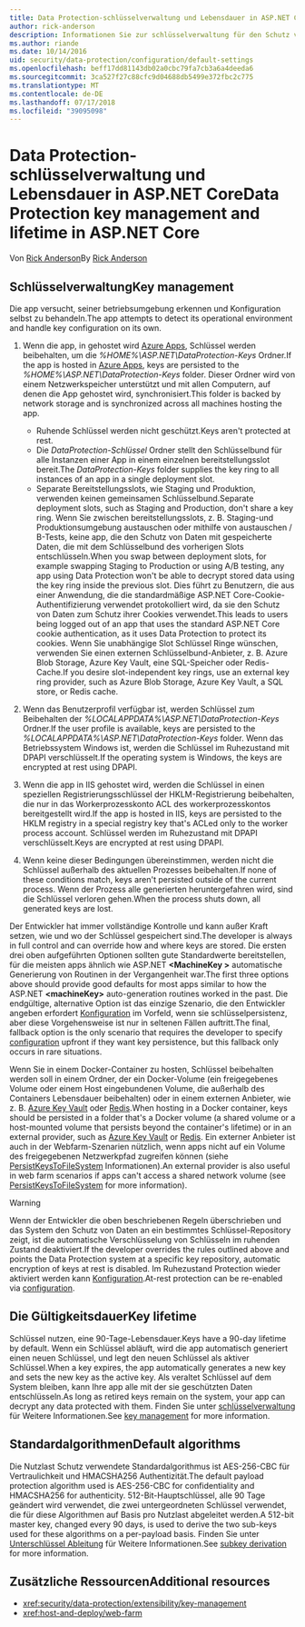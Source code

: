 ```yaml
---
title: Data Protection-schlüsselverwaltung und Lebensdauer in ASP.NET Core
author: rick-anderson
description: Informationen Sie zur schlüsselverwaltung für den Schutz von Daten und die Lebensdauer in ASP.NET Core.
ms.author: riande
ms.date: 10/14/2016
uid: security/data-protection/configuration/default-settings
ms.openlocfilehash: beff17dd81143db02a0cbc79fa7cb3a6a4deeda6
ms.sourcegitcommit: 3ca527f27c88cfc9d04688db5499e372fbc2c775
ms.translationtype: MT
ms.contentlocale: de-DE
ms.lasthandoff: 07/17/2018
ms.locfileid: "39095098"
---
```

# <a name="data-protection-key-management-and-lifetime-in-aspnet-core"></a><span data-ttu-id="8a50f-103">Data Protection-schlüsselverwaltung und Lebensdauer in ASP.NET Core</span><span class="sxs-lookup"><span data-stu-id="8a50f-103">Data Protection key management and lifetime in ASP.NET Core</span></span>

<span data-ttu-id="8a50f-104">Von [Rick Anderson](https://twitter.com/RickAndMSFT)</span><span class="sxs-lookup"><span data-stu-id="8a50f-104">By [Rick Anderson](https://twitter.com/RickAndMSFT)</span></span>

## <a name="key-management"></a><span data-ttu-id="8a50f-105">Schlüsselverwaltung</span><span class="sxs-lookup"><span data-stu-id="8a50f-105">Key management</span></span>

<span data-ttu-id="8a50f-106">Die app versucht, seiner betriebsumgebung erkennen und Konfiguration selbst zu behandeln.</span><span class="sxs-lookup"><span data-stu-id="8a50f-106">The app attempts to detect its operational environment and handle key configuration on its own.</span></span>

1. <span data-ttu-id="8a50f-107">Wenn die app, in gehostet wird [Azure Apps](https://azure.microsoft.com/services/app-service/), Schlüssel werden beibehalten, um die *%HOME%\ASP.NET\DataProtection-Keys* Ordner.</span><span class="sxs-lookup"><span data-stu-id="8a50f-107">If the app is hosted in [Azure Apps](https://azure.microsoft.com/services/app-service/), keys are persisted to the *%HOME%\ASP.NET\DataProtection-Keys* folder.</span></span> <span data-ttu-id="8a50f-108">Dieser Ordner wird von einem Netzwerkspeicher unterstützt und mit allen Computern, auf denen die App gehostet wird, synchronisiert.</span><span class="sxs-lookup"><span data-stu-id="8a50f-108">This folder is backed by network storage and is synchronized across all machines hosting the app.</span></span>
   * <span data-ttu-id="8a50f-109">Ruhende Schlüssel werden nicht geschützt.</span><span class="sxs-lookup"><span data-stu-id="8a50f-109">Keys aren't protected at rest.</span></span>
   * <span data-ttu-id="8a50f-110">Die *DataProtection-Schlüssel* Ordner stellt den Schlüsselbund für alle Instanzen einer App in einem einzelnen bereitstellungsslot bereit.</span><span class="sxs-lookup"><span data-stu-id="8a50f-110">The *DataProtection-Keys* folder supplies the key ring to all instances of an app in a single deployment slot.</span></span>
   * <span data-ttu-id="8a50f-111">Separate Bereitstellungsslots, wie Staging und Produktion, verwenden keinen gemeinsamen Schlüsselbund.</span><span class="sxs-lookup"><span data-stu-id="8a50f-111">Separate deployment slots, such as Staging and Production, don't share a key ring.</span></span> <span data-ttu-id="8a50f-112">Wenn Sie zwischen bereitstellungsslots, z. B. Staging-und Produktionsumgebung austauschen oder mithilfe von austauschen / B-Tests, keine app, die den Schutz von Daten mit gespeicherte Daten, die mit dem Schlüsselbund des vorherigen Slots entschlüsseln.</span><span class="sxs-lookup"><span data-stu-id="8a50f-112">When you swap between deployment slots, for example swapping Staging to Production or using A/B testing, any app using Data Protection won't be able to decrypt stored data using the key ring inside the previous slot.</span></span> <span data-ttu-id="8a50f-113">Dies führt zu Benutzern, die aus einer Anwendung, die die standardmäßige ASP.NET Core-Cookie-Authentifizierung verwendet protokolliert wird, da sie den Schutz von Daten zum Schutz ihrer Cookies verwendet.</span><span class="sxs-lookup"><span data-stu-id="8a50f-113">This leads to users being logged out of an app that uses the standard ASP.NET Core cookie authentication, as it uses Data Protection to protect its cookies.</span></span> <span data-ttu-id="8a50f-114">Wenn Sie unabhängige Slot Schlüssel Ringe wünschen, verwenden Sie einen externen Schlüsselbund-Anbieter, z. B. Azure Blob Storage, Azure Key Vault, eine SQL-Speicher oder Redis-Cache.</span><span class="sxs-lookup"><span data-stu-id="8a50f-114">If you desire slot-independent key rings, use an external key ring provider, such as Azure Blob Storage, Azure Key Vault, a SQL store, or Redis cache.</span></span>

1. <span data-ttu-id="8a50f-115">Wenn das Benutzerprofil verfügbar ist, werden Schlüssel zum Beibehalten der *%LOCALAPPDATA%\ASP.NET\DataProtection-Keys* Ordner.</span><span class="sxs-lookup"><span data-stu-id="8a50f-115">If the user profile is available, keys are persisted to the *%LOCALAPPDATA%\ASP.NET\DataProtection-Keys* folder.</span></span> <span data-ttu-id="8a50f-116">Wenn das Betriebssystem Windows ist, werden die Schlüssel im Ruhezustand mit DPAPI verschlüsselt.</span><span class="sxs-lookup"><span data-stu-id="8a50f-116">If the operating system is Windows, the keys are encrypted at rest using DPAPI.</span></span>

1. <span data-ttu-id="8a50f-117">Wenn die app in IIS gehostet wird, werden die Schlüssel in einen speziellen Registrierungsschlüssel der HKLM-Registrierung beibehalten, die nur in das Workerprozesskonto ACL des workerprozesskontos bereitgestellt wird.</span><span class="sxs-lookup"><span data-stu-id="8a50f-117">If the app is hosted in IIS, keys are persisted to the HKLM registry in a special registry key that's ACLed only to the worker process account.</span></span> <span data-ttu-id="8a50f-118">Schlüssel werden im Ruhezustand mit DPAPI verschlüsselt.</span><span class="sxs-lookup"><span data-stu-id="8a50f-118">Keys are encrypted at rest using DPAPI.</span></span>

1. <span data-ttu-id="8a50f-119">Wenn keine dieser Bedingungen übereinstimmen, werden nicht die Schlüssel außerhalb des aktuellen Prozesses beibehalten.</span><span class="sxs-lookup"><span data-stu-id="8a50f-119">If none of these conditions match, keys aren't persisted outside of the current process.</span></span> <span data-ttu-id="8a50f-120">Wenn der Prozess alle generierten heruntergefahren wird, sind die Schlüssel verloren gehen.</span><span class="sxs-lookup"><span data-stu-id="8a50f-120">When the process shuts down, all generated keys are lost.</span></span>

<span data-ttu-id="8a50f-121">Der Entwickler hat immer vollständige Kontrolle und kann außer Kraft setzen, wie und wo der Schlüssel gespeichert sind.</span><span class="sxs-lookup"><span data-stu-id="8a50f-121">The developer is always in full control and can override how and where keys are stored.</span></span> <span data-ttu-id="8a50f-122">Die ersten drei oben aufgeführten Optionen sollten gute Standardwerte bereitstellen, für die meisten apps ähnlich wie ASP.NET  **\<MachineKey >** automatische Generierung von Routinen in der Vergangenheit war.</span><span class="sxs-lookup"><span data-stu-id="8a50f-122">The first three options above should provide good defaults for most apps similar to how the ASP.NET **\<machineKey>** auto-generation routines worked in the past.</span></span> <span data-ttu-id="8a50f-123">Die endgültige, alternative Option ist das einzige Szenario, die den Entwickler angeben erfordert [Konfiguration](xref:security/data-protection/configuration/overview) im Vorfeld, wenn sie schlüsselpersistenz, aber diese Vorgehensweise ist nur in seltenen Fällen auftritt.</span><span class="sxs-lookup"><span data-stu-id="8a50f-123">The final, fallback option is the only scenario that requires the developer to specify [configuration](xref:security/data-protection/configuration/overview) upfront if they want key persistence, but this fallback only occurs in rare situations.</span></span>

<span data-ttu-id="8a50f-124">Wenn Sie in einem Docker-Container zu hosten, Schlüssel beibehalten werden soll in einem Ordner, der ein Docker-Volume (ein freigegebenes Volume oder einem Host eingebundenen Volume, die außerhalb des Containers Lebensdauer beibehalten) oder in einem externen Anbieter, wie z. B. [Azure Key Vault](https://azure.microsoft.com/services/key-vault/) oder [Redis](https://redis.io/).</span><span class="sxs-lookup"><span data-stu-id="8a50f-124">When hosting in a Docker container, keys should be persisted in a folder that's a Docker volume (a shared volume or a host-mounted volume that persists beyond the container's lifetime) or in an external provider, such as [Azure Key Vault](https://azure.microsoft.com/services/key-vault/) or [Redis](https://redis.io/).</span></span> <span data-ttu-id="8a50f-125">Ein externer Anbieter ist auch in der Webfarm-Szenarien nützlich, wenn apps nicht auf ein Volume des freigegebenen Netzwerkpfad zugreifen können (siehe [PersistKeysToFileSystem](xref:security/data-protection/configuration/overview#persistkeystofilesystem) Informationen).</span><span class="sxs-lookup"><span data-stu-id="8a50f-125">An external provider is also useful in web farm scenarios if apps can't access a shared network volume (see [PersistKeysToFileSystem](xref:security/data-protection/configuration/overview#persistkeystofilesystem) for more information).</span></span>

> [!WARNING]
> <span data-ttu-id="8a50f-126">Wenn der Entwickler die oben beschriebenen Regeln überschrieben und das System den Schutz von Daten an ein bestimmtes Schlüssel-Repository zeigt, ist die automatische Verschlüsselung von Schlüsseln im ruhenden Zustand deaktiviert.</span><span class="sxs-lookup"><span data-stu-id="8a50f-126">If the developer overrides the rules outlined above and points the Data Protection system at a specific key repository, automatic encryption of keys at rest is disabled.</span></span> <span data-ttu-id="8a50f-127">Im Ruhezustand Protection wieder aktiviert werden kann [Konfiguration](xref:security/data-protection/configuration/overview).</span><span class="sxs-lookup"><span data-stu-id="8a50f-127">At-rest protection can be re-enabled via [configuration](xref:security/data-protection/configuration/overview).</span></span>

## <a name="key-lifetime"></a><span data-ttu-id="8a50f-128">Die Gültigkeitsdauer</span><span class="sxs-lookup"><span data-stu-id="8a50f-128">Key lifetime</span></span>

<span data-ttu-id="8a50f-129">Schlüssel nutzen, eine 90-Tage-Lebensdauer.</span><span class="sxs-lookup"><span data-stu-id="8a50f-129">Keys have a 90-day lifetime by default.</span></span> <span data-ttu-id="8a50f-130">Wenn ein Schlüssel abläuft, wird die app automatisch generiert einen neuen Schlüssel, und legt den neuen Schlüssel als aktiver Schlüssel.</span><span class="sxs-lookup"><span data-stu-id="8a50f-130">When a key expires, the app automatically generates a new key and sets the new key as the active key.</span></span> <span data-ttu-id="8a50f-131">Als veraltet Schlüssel auf dem System bleiben, kann Ihre app alle mit der sie geschützten Daten entschlüsseln.</span><span class="sxs-lookup"><span data-stu-id="8a50f-131">As long as retired keys remain on the system, your app can decrypt any data protected with them.</span></span> <span data-ttu-id="8a50f-132">Finden Sie unter [schlüsselverwaltung](xref:security/data-protection/implementation/key-management#key-expiration-and-rolling) für Weitere Informationen.</span><span class="sxs-lookup"><span data-stu-id="8a50f-132">See [key management](xref:security/data-protection/implementation/key-management#key-expiration-and-rolling) for more information.</span></span>

## <a name="default-algorithms"></a><span data-ttu-id="8a50f-133">Standardalgorithmen</span><span class="sxs-lookup"><span data-stu-id="8a50f-133">Default algorithms</span></span>

<span data-ttu-id="8a50f-134">Die Nutzlast Schutz verwendete Standardalgorithmus ist AES-256-CBC für Vertraulichkeit und HMACSHA256 Authentizität.</span><span class="sxs-lookup"><span data-stu-id="8a50f-134">The default payload protection algorithm used is AES-256-CBC for confidentiality and HMACSHA256 for authenticity.</span></span> <span data-ttu-id="8a50f-135">512-Bit-Hauptschlüssel, alle 90 Tage geändert wird verwendet, die zwei untergeordneten Schlüssel verwendet, die für diese Algorithmen auf Basis pro Nutzlast abgeleitet werden.</span><span class="sxs-lookup"><span data-stu-id="8a50f-135">A 512-bit master key, changed every 90 days, is used to derive the two sub-keys used for these algorithms on a per-payload basis.</span></span> <span data-ttu-id="8a50f-136">Finden Sie unter [Unterschlüssel Ableitung](xref:security/data-protection/implementation/subkeyderivation#additional-authenticated-data-and-subkey-derivation) für Weitere Informationen.</span><span class="sxs-lookup"><span data-stu-id="8a50f-136">See [subkey derivation](xref:security/data-protection/implementation/subkeyderivation#additional-authenticated-data-and-subkey-derivation) for more information.</span></span>

## <a name="additional-resources"></a><span data-ttu-id="8a50f-137">Zusätzliche Ressourcen</span><span class="sxs-lookup"><span data-stu-id="8a50f-137">Additional resources</span></span>

* <xref:security/data-protection/extensibility/key-management>
* <xref:host-and-deploy/web-farm>
